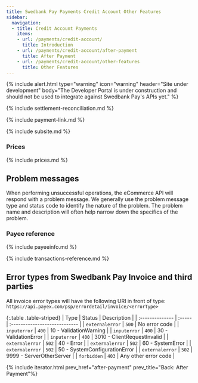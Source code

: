 ```yaml
---
title: Swedbank Pay Payments Credit Account Other Features
sidebar:
  navigation:
  - title: Credit Account Payments
    items:
    - url: /payments/credit-account/
      title: Introduction
    - url: /payments/credit-account/after-payment
      title: After Payment
    - url: /payments/credit-account/other-features
      title: Other Features
---
```


{% include alert.html type="warning"
                      icon="warning"
                      header="Site under development"
                      body="The Developer Portal is under construction and 
                      should not be used to integrate against Swedbank Pay's 
                      APIs yet." %}

{% include settlement-reconciliation.md %}

{% include payment-link.md %}

{% include subsite.md %}

### Prices

{% include prices.md %}

## Problem messages

When performing unsuccessful operations, the eCommerce API will respond with 
a problem message. We generally use the problem message type and status code to
identify the nature of the problem. The problem name and description will often
help narrow down the specifics of the problem.

### Payee reference

{% include payeeinfo.md %}

{% include transactions-reference.md %}

## Error types from Swedbank Pay Invoice and third parties

All invoice error types will have the following URI in front of type:
`https://api.payex.com/psp/errordetail/invoice/<errorType>`


{:.table .table-striped}
| Type            | Status | Description                   |
| :-------------- | :----- | :---------------------------- |
| `externalerror` | `500`  | No error code                 |
| `inputerror`    | `400`  | 10 - ValidationWarning        |
| `inputerror`    | `400`  | 30 - ValidationError          |
| `inputerror`    | `400`  | 3010 - ClientRequestInvalid   |
| `externalerror` | `502`  | 40 - Error                    |
| `externalerror` | `502`  | 60 - SystemError              |
| `externalerror` | `502`  | 50 - SystemConfigurationError |
| `externalerror` | `502`  | 9999 - ServerOtherServer      |
| `forbidden`     | `403`  | Any other error code          |

{% include iterator.html
        prev_href="after-payment"
        prev_title="Back: After Payment"%}
